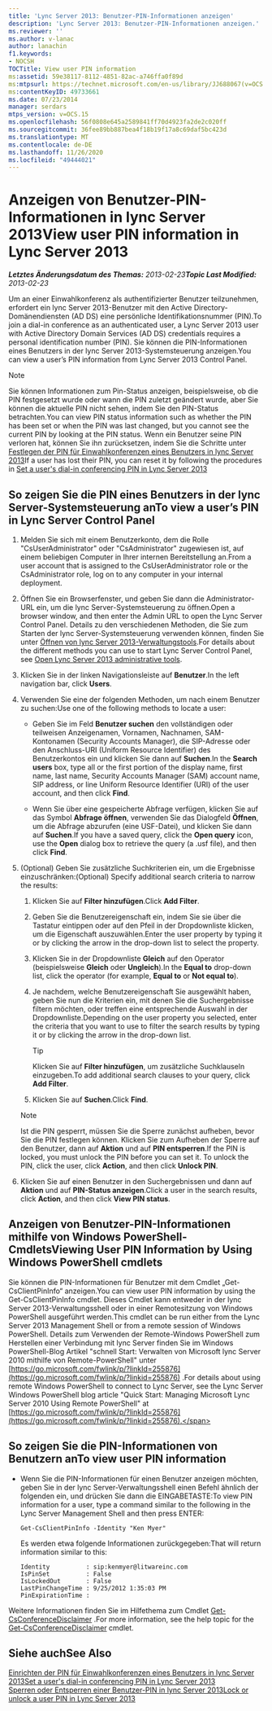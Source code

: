 ```yaml
---
title: 'Lync Server 2013: Benutzer-PIN-Informationen anzeigen'
description: 'Lync Server 2013: Benutzer-PIN-Informationen anzeigen.'
ms.reviewer: ''
ms.author: v-lanac
author: lanachin
f1.keywords:
- NOCSH
TOCTitle: View user PIN information
ms:assetid: 59e38117-8112-4851-82ac-a746ffa0f89d
ms:mtpsurl: https://technet.microsoft.com/en-us/library/JJ688067(v=OCS.15)
ms:contentKeyID: 49733661
ms.date: 07/23/2014
manager: serdars
mtps_version: v=OCS.15
ms.openlocfilehash: 56f0808e645a2589841ff70d4923fa2de2c020ff
ms.sourcegitcommit: 36fee89bb887bea4f18b19f17a8c69daf5bc423d
ms.translationtype: MT
ms.contentlocale: de-DE
ms.lasthandoff: 11/26/2020
ms.locfileid: "49444021"
---
```

# <a name="view-user-pin-information-in-lync-server-2013"></a><span data-ttu-id="40e72-103">Anzeigen von Benutzer-PIN-Informationen in lync Server 2013</span><span class="sxs-lookup"><span data-stu-id="40e72-103">View user PIN information in Lync Server 2013</span></span>

<div data-xmlns="http://www.w3.org/1999/xhtml">

<div class="topic" data-xmlns="http://www.w3.org/1999/xhtml" data-msxsl="urn:schemas-microsoft-com:xslt" data-cs="https://msdn.microsoft.com/">

<div data-asp="https://msdn2.microsoft.com/asp">



</div>

<div id="mainSection">

<div id="mainBody"><span data-ttu-id="40e72-104">

<span> </span></span><span class="sxs-lookup"><span data-stu-id="40e72-104">

<span> </span></span></span>

<span data-ttu-id="40e72-105">_**Letztes Änderungsdatum des Themas:** 2013-02-23_</span><span class="sxs-lookup"><span data-stu-id="40e72-105">_**Topic Last Modified:** 2013-02-23_</span></span>

<span data-ttu-id="40e72-106">Um an einer Einwahlkonferenz als authentifizierter Benutzer teilzunehmen, erfordert ein lync Server 2013-Benutzer mit den Active Directory-Domänendiensten (AD DS) eine persönliche Identifikationsnummer (PIN).</span><span class="sxs-lookup"><span data-stu-id="40e72-106">To join a dial-in conference as an authenticated user, a Lync Server 2013 user with Active Directory Domain Services (AD DS) credentials requires a personal identification number (PIN).</span></span> <span data-ttu-id="40e72-107">Sie können die PIN-Informationen eines Benutzers in der lync Server 2013-Systemsteuerung anzeigen.</span><span class="sxs-lookup"><span data-stu-id="40e72-107">You can view a user’s PIN information from Lync Server 2013 Control Panel.</span></span>

<div>


> [!NOTE]  
> <span data-ttu-id="40e72-108">Sie können Informationen zum Pin-Status anzeigen, beispielsweise, ob die PIN festgesetzt wurde oder wann die PIN zuletzt geändert wurde, aber Sie können die aktuelle PIN nicht sehen, indem Sie den PIN-Status betrachten.</span><span class="sxs-lookup"><span data-stu-id="40e72-108">You can view PIN status information such as whether the PIN has been set or when the PIN was last changed, but you cannot see the current PIN by looking at the PIN status.</span></span> <span data-ttu-id="40e72-109">Wenn ein Benutzer seine PIN verloren hat, können Sie ihn zurücksetzen, indem Sie die Schritte unter <A href="lync-server-2013-set-a-user-s-dial-in-conferencing-pin.md">Festlegen der PIN für Einwahlkonferenzen eines Benutzers in lync Server 2013</A></span><span class="sxs-lookup"><span data-stu-id="40e72-109">If a user has lost their PIN, you can reset it by following the procedures in <A href="lync-server-2013-set-a-user-s-dial-in-conferencing-pin.md">Set a user's dial-in conferencing PIN in Lync Server 2013</A></span></span>



</div>

<div>

## <a name="to-view-a-users-pin-in-lync-server-control-panel"></a><span data-ttu-id="40e72-110">So zeigen Sie die PIN eines Benutzers in der lync Server-Systemsteuerung an</span><span class="sxs-lookup"><span data-stu-id="40e72-110">To view a user’s PIN in Lync Server Control Panel</span></span>

1.  <span data-ttu-id="40e72-111">Melden Sie sich mit einem Benutzerkonto, dem die Rolle "CsUserAdministrator" oder "CsAdministrator" zugewiesen ist, auf einem beliebigen Computer in Ihrer internen Bereitstellung an.</span><span class="sxs-lookup"><span data-stu-id="40e72-111">From a user account that is assigned to the CsUserAdministrator role or the CsAdministrator role, log on to any computer in your internal deployment.</span></span>

2.  <span data-ttu-id="40e72-112">Öffnen Sie ein Browserfenster, und geben Sie dann die Administrator-URL ein, um die lync Server-Systemsteuerung zu öffnen.</span><span class="sxs-lookup"><span data-stu-id="40e72-112">Open a browser window, and then enter the Admin URL to open the Lync Server Control Panel.</span></span> <span data-ttu-id="40e72-113">Details zu den verschiedenen Methoden, die Sie zum Starten der lync Server-Systemsteuerung verwenden können, finden Sie unter [Öffnen von lync Server 2013-Verwaltungstools](lync-server-2013-open-lync-server-administrative-tools.md).</span><span class="sxs-lookup"><span data-stu-id="40e72-113">For details about the different methods you can use to start Lync Server Control Panel, see [Open Lync Server 2013 administrative tools](lync-server-2013-open-lync-server-administrative-tools.md).</span></span>

3.  <span data-ttu-id="40e72-114">Klicken Sie in der linken Navigationsleiste auf **Benutzer**.</span><span class="sxs-lookup"><span data-stu-id="40e72-114">In the left navigation bar, click **Users**.</span></span>

4.  <span data-ttu-id="40e72-115">Verwenden Sie eine der folgenden Methoden, um nach einem Benutzer zu suchen:</span><span class="sxs-lookup"><span data-stu-id="40e72-115">Use one of the following methods to locate a user:</span></span>
    
      - <span data-ttu-id="40e72-116">Geben Sie im Feld **Benutzer suchen** den vollständigen oder teilweisen Anzeigenamen, Vornamen, Nachnamen, SAM-Kontonamen (Security Accounts Manager), die SIP-Adresse oder den Anschluss-URI (Uniform Resource Identifier) des Benutzerkontos ein und klicken Sie dann auf **Suchen**.</span><span class="sxs-lookup"><span data-stu-id="40e72-116">In the **Search users** box, type all or the first portion of the display name, first name, last name, Security Accounts Manager (SAM) account name, SIP address, or line Uniform Resource Identifier (URI) of the user account, and then click **Find**.</span></span>
    
      - <span data-ttu-id="40e72-117">Wenn Sie über eine gespeicherte Abfrage verfügen, klicken Sie auf das Symbol **Abfrage öffnen**, verwenden Sie das Dialogfeld **Öffnen**, um die Abfrage abzurufen (eine USF-Datei), und klicken Sie dann auf **Suchen**.</span><span class="sxs-lookup"><span data-stu-id="40e72-117">If you have a saved query, click the **Open query** icon, use the **Open** dialog box to retrieve the query (a .usf file), and then click **Find**.</span></span>

5.  <span data-ttu-id="40e72-118">(Optional) Geben Sie zusätzliche Suchkriterien ein, um die Ergebnisse einzuschränken:</span><span class="sxs-lookup"><span data-stu-id="40e72-118">(Optional) Specify additional search criteria to narrow the results:</span></span>
    
    1.  <span data-ttu-id="40e72-119">Klicken Sie auf **Filter hinzufügen**.</span><span class="sxs-lookup"><span data-stu-id="40e72-119">Click **Add Filter**.</span></span>
    
    2.  <span data-ttu-id="40e72-120">Geben Sie die Benutzereigenschaft ein, indem Sie sie über die Tastatur eintippen oder auf den Pfeil in der Dropdownliste klicken, um die Eigenschaft auszuwählen.</span><span class="sxs-lookup"><span data-stu-id="40e72-120">Enter the user property by typing it or by clicking the arrow in the drop-down list to select the property.</span></span>
    
    3.  <span data-ttu-id="40e72-121">Klicken Sie in der Dropdownliste **Gleich** auf den Operator (beispielsweise **Gleich** oder **Ungleich**).</span><span class="sxs-lookup"><span data-stu-id="40e72-121">In the **Equal to** drop-down list, click the operator (for example, **Equal to** or **Not equal to**).</span></span>
    
    4.  <span data-ttu-id="40e72-122">Je nachdem, welche Benutzereigenschaft Sie ausgewählt haben, geben Sie nun die Kriterien ein, mit denen Sie die Suchergebnisse filtern möchten, oder treffen eine entsprechende Auswahl in der Dropdownliste.</span><span class="sxs-lookup"><span data-stu-id="40e72-122">Depending on the user property you selected, enter the criteria that you want to use to filter the search results by typing it or by clicking the arrow in the drop-down list.</span></span>
        
        <div>
        

        > [!TIP]  
        > <span data-ttu-id="40e72-123">Klicken Sie auf <STRONG>Filter hinzufügen</STRONG>, um zusätzliche Suchklauseln einzugeben.</span><span class="sxs-lookup"><span data-stu-id="40e72-123">To add additional search clauses to your query, click <STRONG>Add Filter</STRONG>.</span></span>

        
        </div>
    
    5.  <span data-ttu-id="40e72-124">Klicken Sie auf **Suchen**.</span><span class="sxs-lookup"><span data-stu-id="40e72-124">Click **Find**.</span></span>
    
    <div>
    

    > [!NOTE]  
    > <span data-ttu-id="40e72-p104">Ist die PIN gesperrt, müssen Sie die Sperre zunächst aufheben, bevor Sie die PIN festlegen können. Klicken Sie zum Aufheben der Sperre auf den Benutzer, dann auf <STRONG>Aktion</STRONG> und auf <STRONG>PIN entsperren</STRONG>.</span><span class="sxs-lookup"><span data-stu-id="40e72-p104">If the PIN is locked, you must unlock the PIN before you can set it. To unlock the PIN, click the user, click <STRONG>Action</STRONG>, and then click <STRONG>Unlock PIN</STRONG>.</span></span>

    
    </div>

6.  <span data-ttu-id="40e72-127">Klicken Sie auf einen Benutzer in den Suchergebnissen und dann auf **Aktion** und auf **PIN-Status anzeigen**.</span><span class="sxs-lookup"><span data-stu-id="40e72-127">Click a user in the search results, click **Action**, and then click **View PIN status**.</span></span>

</div>

<div>

## <a name="viewing-user-pin-information-by-using-windows-powershell-cmdlets"></a><span data-ttu-id="40e72-128">Anzeigen von Benutzer-PIN-Informationen mithilfe von Windows PowerShell-Cmdlets</span><span class="sxs-lookup"><span data-stu-id="40e72-128">Viewing User PIN Information by Using Windows PowerShell cmdlets</span></span>

<span data-ttu-id="40e72-129">Sie können die PIN-Informationen für Benutzer mit dem Cmdlet „Get-CsClientPinInfo“ anzeigen.</span><span class="sxs-lookup"><span data-stu-id="40e72-129">You can view user PIN information by using the Get-CsClientPinInfo cmdlet.</span></span> <span data-ttu-id="40e72-130">Dieses Cmdlet kann entweder in der lync Server 2013-Verwaltungsshell oder in einer Remotesitzung von Windows PowerShell ausgeführt werden.</span><span class="sxs-lookup"><span data-stu-id="40e72-130">This cmdlet can be run either from the Lync Server 2013 Management Shell or from a remote session of Windows PowerShell.</span></span> <span data-ttu-id="40e72-131">Details zum Verwenden der Remote-Windows PowerShell zum Herstellen einer Verbindung mit lync Server finden Sie im Windows PowerShell-Blog Artikel "schnell Start: Verwalten von Microsoft lync Server 2010 mithilfe von Remote-PowerShell" unter [https://go.microsoft.com/fwlink/p/?linkId=255876](https://go.microsoft.com/fwlink/p/?linkid=255876) .</span><span class="sxs-lookup"><span data-stu-id="40e72-131">For details about using remote Windows PowerShell to connect to Lync Server, see the Lync Server Windows PowerShell blog article "Quick Start: Managing Microsoft Lync Server 2010 Using Remote PowerShell" at [https://go.microsoft.com/fwlink/p/?linkId=255876](https://go.microsoft.com/fwlink/p/?linkid=255876).</span></span>

<div>

## <a name="to-view-user-pin-information"></a><span data-ttu-id="40e72-132">So zeigen Sie die PIN-Informationen von Benutzern an</span><span class="sxs-lookup"><span data-stu-id="40e72-132">To view user PIN information</span></span>

  - <span data-ttu-id="40e72-133">Wenn Sie die PIN-Informationen für einen Benutzer anzeigen möchten, geben Sie in der lync Server-Verwaltungsshell einen Befehl ähnlich der folgenden ein, und drücken Sie dann die EINGABETASTE:</span><span class="sxs-lookup"><span data-stu-id="40e72-133">To view PIN information for a user, type a command similar to the following in the Lync Server Management Shell and then press ENTER:</span></span>
    
        Get-CsClientPinInfo -Identity "Ken Myer"
    
    <span data-ttu-id="40e72-134">Es werden etwa folgende Informationen zurückgegeben:</span><span class="sxs-lookup"><span data-stu-id="40e72-134">That will return information similar to this:</span></span>
    
        Identity          : sip:kenmyer@litwareinc.com
        IsPinSet          : False
        IsLockedOut       : False
        LastPinChangeTime : 9/25/2012 1:35:03 PM
        PinExpirationTime :

</div>

<span data-ttu-id="40e72-135">Weitere Informationen finden Sie im Hilfethema zum Cmdlet [Get-CsConferenceDisclaimer](https://docs.microsoft.com/powershell/module/skype/Get-CsConferenceDisclaimer) .</span><span class="sxs-lookup"><span data-stu-id="40e72-135">For more information, see the help topic for the [Get-CsConferenceDisclaimer](https://docs.microsoft.com/powershell/module/skype/Get-CsConferenceDisclaimer) cmdlet.</span></span>

</div>

<div>

## <a name="see-also"></a><span data-ttu-id="40e72-136">Siehe auch</span><span class="sxs-lookup"><span data-stu-id="40e72-136">See Also</span></span>


[<span data-ttu-id="40e72-137">Einrichten der PIN für Einwahlkonferenzen eines Benutzers in lync Server 2013</span><span class="sxs-lookup"><span data-stu-id="40e72-137">Set a user's dial-in conferencing PIN in Lync Server 2013</span></span>](lync-server-2013-set-a-user-s-dial-in-conferencing-pin.md)  
[<span data-ttu-id="40e72-138">Sperren oder Entsperren einer Benutzer-PIN in lync Server 2013</span><span class="sxs-lookup"><span data-stu-id="40e72-138">Lock or unlock a user PIN in Lync Server 2013</span></span>](lync-server-2013-lock-or-unlock-a-user-pin.md)  
  

<span data-ttu-id="40e72-139"></div>

</div>

<span> </span>

</div>

</div>

</span><span class="sxs-lookup"><span data-stu-id="40e72-139"></div>

</div>

<span> </span>

</div>

</div>

</span></span></div>

